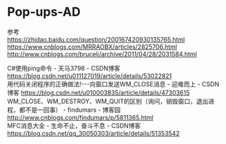 # Pop-ups-AD

参考
<br>
https://zhidao.baidu.com/question/200167420930135765.html
<br>
https://www.cnblogs.com/MRRAOBX/articles/2825706.html
<br>
http://www.cnblogs.com/bruceli/archive/2011/04/28/2031584.html
<br>

C#使用ping命令 - 天马3798 - CSDN博客
<br>
https://blog.csdn.net/u011127019/article/details/53022821
<br>
用代码关闭程序的正确做法!---向窗口发送WM_CLOSE消息 - 迎难而上 - CSDN博客
https://blog.csdn.net/u010003835/article/details/47303615
<br>
WM_CLOSE、WM_DESTROY、WM_QUIT的区别（询问，销毁窗口，退出进程，都不是一回事） - findumars - 博客园
http://www.cnblogs.com/findumars/p/5811365.html
<br>
MFC消息大全 - 生命不止，奋斗不息 - CSDN博客
<br>
https://blog.csdn.net/qq_30050303/article/details/51353542
